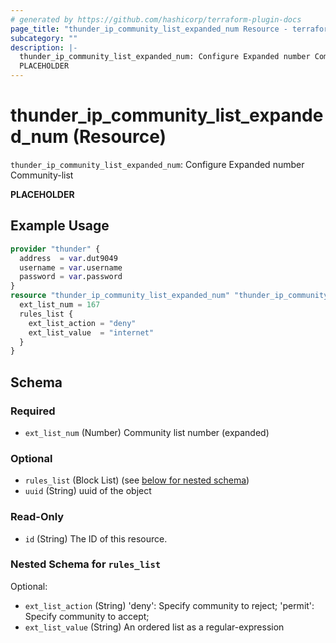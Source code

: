```yaml
---
# generated by https://github.com/hashicorp/terraform-plugin-docs
page_title: "thunder_ip_community_list_expanded_num Resource - terraform-provider-thunder"
subcategory: ""
description: |-
  thunder_ip_community_list_expanded_num: Configure Expanded number Community-list
  PLACEHOLDER
---
```


# thunder_ip_community_list_expanded_num (Resource)

`thunder_ip_community_list_expanded_num`: Configure Expanded number Community-list

__PLACEHOLDER__

## Example Usage

```terraform
provider "thunder" {
  address  = var.dut9049
  username = var.username
  password = var.password
}
resource "thunder_ip_community_list_expanded_num" "thunder_ip_community_list_expanded_num" {
  ext_list_num = 167
  rules_list {
    ext_list_action = "deny"
    ext_list_value  = "internet"
  }
}
```

<!-- schema generated by tfplugindocs -->
## Schema

### Required

- `ext_list_num` (Number) Community list number (expanded)

### Optional

- `rules_list` (Block List) (see [below for nested schema](#nestedblock--rules_list))
- `uuid` (String) uuid of the object

### Read-Only

- `id` (String) The ID of this resource.

<a id="nestedblock--rules_list"></a>
### Nested Schema for `rules_list`

Optional:

- `ext_list_action` (String) 'deny': Specify community to reject; 'permit': Specify community to accept;
- `ext_list_value` (String) An ordered list as a regular-expression


